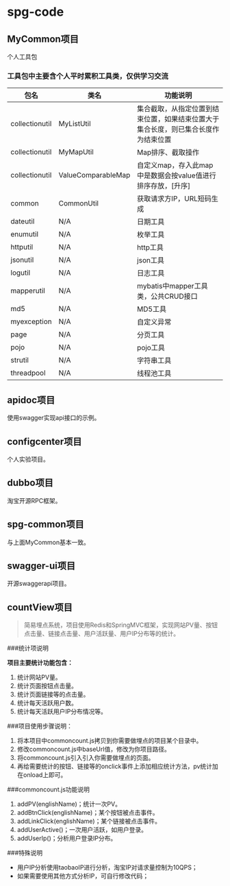 # spg-code

## MyCommon项目
个人工具包

### 工具包中主要含个人平时累积工具类，仅供学习交流


|包名|类名|功能说明|
|----|----|------|
|collectionutil|MyListUtil|集合截取，从指定位置到结束位置，如果结束位置大于集合长度，则已集合长度作为结束位置|
|collectionutil|MyMapUtil|Map排序、截取操作|
|collectionutil|ValueComparableMap|自定义map，存入此map中是数据会按value值进行排序存放，[升序]|
|common|CommonUtil|获取请求方IP，URL短码生成|
|dateutil|N/A|日期工具|
|enumutil|N/A|枚举工具|
|httputil|N/A|http工具|
|jsonutil|N/A|json工具|
|logutil|N/A|日志工具|
|mapperutil|N/A|mybatis中mapper工具类，公共CRUD接口|
|md5|N/A|MD5工具|
|myexception|N/A|自定义异常|
|page|N/A|分页工具|
|pojo|N/A|pojo工具|
|strutil|N/A|字符串工具|
|threadpool|N/A|线程池工具|

## apidoc项目
使用swagger实现api接口的示例。

## configcenter项目
个人实验项目。

## dubbo项目
淘宝开源RPC框架。

## spg-common项目
与上面MyCommon基本一致。

## swagger-ui项目
开源swaggerapi项目。

## countView项目

>简易埋点系统，项目使用Redis和SpringMVC框架，实现网站PV量、按钮点击量、链接点击量、用户活跃量、用户IP分布等的统计。

###统计项说明

**项目主要统计功能包含：**

1. 统计网站PV量。
2. 统计页面按钮点击量。
3. 统计页面链接等的点击量。
4. 统计每天活跃用户数。
5. 统计每天活跃用户IP分布情况等。

###项目使用步骤说明：

1. 将本项目中commoncount.js拷贝到你需要做埋点的项目某个目录中。
2. 修改commoncount.js中baseUrl值，修改为你项目路径。
3. 将commoncount.js引入引入你需要做埋点的页面。
4. 再给需要统计的按钮、链接等的onclick事件上添加相应统计方法，pv统计加在onload上即可。

###commoncount.js功能说明
1. addPV(englishName)；统计一次PV。
2. addBtnClick(englishName)；某个按钮被点击事件。
3. addLinkClick(englishName)；某个链接被点击事件。
4. addUserActive()；一次用户活跃，如用户登录。
5. addUserIp()；分析用户登录IP分布。

###特殊说明
- 用户IP分析使用taobaoIP进行分析，淘宝IP对请求量控制为10QPS；
- 如果需要使用其他方式分析IP，可自行修改代码；
